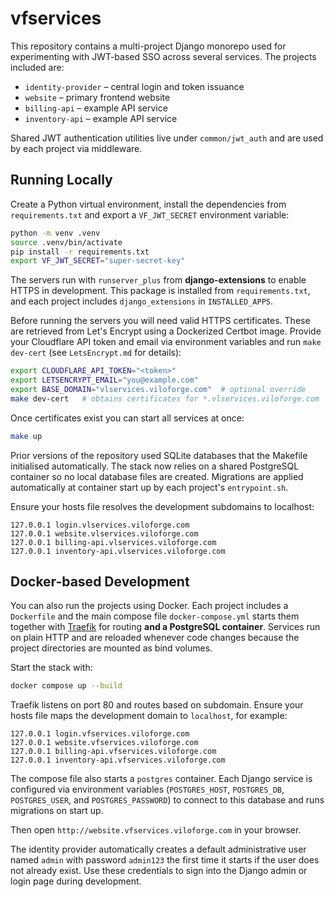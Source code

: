 # vfservices

This repository contains a multi-project Django monorepo used for experimenting
with JWT-based SSO across several services. The projects included are:

- `identity-provider` – central login and token issuance
- `website` – primary frontend website
- `billing-api` – example API service
- `inventory-api` – example API service

Shared JWT authentication utilities live under `common/jwt_auth` and are used by
each project via middleware.

## Running Locally

Create a Python virtual environment, install the dependencies from
`requirements.txt` and export a `VF_JWT_SECRET` environment variable:

```bash
python -m venv .venv
source .venv/bin/activate
pip install -r requirements.txt
export VF_JWT_SECRET="super-secret-key"
```

The servers run with `runserver_plus` from **django-extensions** to enable
HTTPS in development. This package is installed from `requirements.txt`, and
each project includes `django_extensions` in `INSTALLED_APPS`.

Before running the servers you will need valid HTTPS certificates. These are
retrieved from Let's Encrypt using a Dockerized Certbot image. Provide your
Cloudflare API token and email via environment variables and run
`make dev-cert` (see `LetsEncrypt.md` for details):

```bash
export CLOUDFLARE_API_TOKEN="<token>"
export LETSENCRYPT_EMAIL="you@example.com"
export BASE_DOMAIN="vlservices.viloforge.com"  # optional override
make dev-cert   # obtains certificates for *.vlservices.viloforge.com
```

Once certificates exist you can start all services at once:

```bash
make up
```

Prior versions of the repository used SQLite databases that the Makefile
initialised automatically. The stack now relies on a shared PostgreSQL
container so no local database files are created. Migrations are applied
automatically at container start up by each project's `entrypoint.sh`.

Ensure your hosts file resolves the development subdomains to localhost:

```
127.0.0.1 login.vlservices.viloforge.com
127.0.0.1 website.vlservices.viloforge.com
127.0.0.1 billing-api.vlservices.viloforge.com
127.0.0.1 inventory-api.vlservices.viloforge.com
```

## Docker-based Development

You can also run the projects using Docker. Each project includes a `Dockerfile` and the main compose file `docker-compose.yml` starts them together with [Traefik](https://traefik.io) for routing **and a PostgreSQL container**. Services run on plain HTTP and are reloaded whenever code changes because the project directories are mounted as bind volumes.

Start the stack with:

```bash
docker compose up --build
```

Traefik listens on port 80 and routes based on subdomain. Ensure your hosts file maps the development domain to `localhost`, for example:

```text
127.0.0.1 login.vfservices.viloforge.com
127.0.0.1 website.vfservices.viloforge.com
127.0.0.1 billing-api.vfservices.viloforge.com
127.0.0.1 inventory-api.vfservices.viloforge.com
```

The compose file also starts a `postgres` container. Each Django service is
configured via environment variables (`POSTGRES_HOST`, `POSTGRES_DB`,
`POSTGRES_USER`, and `POSTGRES_PASSWORD`) to connect to this database and runs
migrations on start up.

Then open `http://website.vfservices.viloforge.com` in your browser.

The identity provider automatically creates a default administrative user named
`admin` with password `admin123` the first time it starts if the user does not
already exist. Use these credentials to sign into the Django admin or login
page during development.

